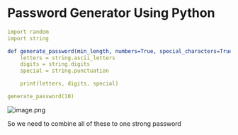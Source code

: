 # **Password Generator Using Python**

```yaml
import random
import string

def generate_password(min_length, numbers=True, special_characters=True):
    letters = string.ascii_letters
    digits = string.digits
    special = string.punctuation

    print(letters, digits, special)

generate_password(10)    
```

![image.png](attachment:621a1bb4-21a5-4626-a995-784ba86b20eb:image.png)

So we need to combine all of these to one strong password